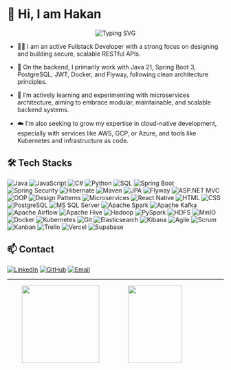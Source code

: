 # 👋 Hi, I am Hakan

<div align="center">
  <img src="https://readme-typing-svg.herokuapp.com?font=Fira+Code&pause=1000&color=2196F3&center=true&vCenter=true&width=435&lines=Full+Stack+Developer;Data+Engineer;Always+learning+new+things" alt="Typing SVG" />
</div>

- 🧑‍💻 I am an active Fullstack Developer with a strong focus on designing and building secure, scalable RESTful APIs.

- 🔧 On the backend, I primarily work with Java 21, Spring Boot 3, PostgreSQL, JWT, Docker, and Flyway, following clean architecture principles.

- 🧩 I’m actively learning and experimenting with microservices architecture, aiming to embrace modular, maintainable, and scalable backend systems.

- ☁️ I’m also seeking to grow my expertise in cloud-native development, especially with services like AWS, GCP, or Azure, and tools like Kubernetes and infrastructure as code.

## 🛠️ Tech Stacks

![Java](https://img.shields.io/badge/-Java-007396?style=flat-square&logo=java&logoColor=white)
![JavaScript](https://img.shields.io/badge/-JavaScript-F7DF1E?style=flat-square&logo=javascript&logoColor=black)
![C#](https://img.shields.io/badge/-C%23-239120?style=flat-square&logo=c-sharp&logoColor=white)
![Python](https://img.shields.io/badge/-Python-3776AB?style=flat-square&logo=python&logoColor=white)
![SQL](https://img.shields.io/badge/-SQL-4479A1?style=flat-square&logo=postgresql&logoColor=white)
![Spring Boot](https://img.shields.io/badge/-Spring%20Boot-6DB33F?style=flat-square&logo=spring-boot&logoColor=white)
![Spring Security](https://img.shields.io/badge/-Spring%20Security-6DB33F?style=flat-square&logo=spring-security&logoColor=white)
![Hibernate](https://img.shields.io/badge/-Hibernate-59666C?style=flat-square&logo=hibernate&logoColor=white)
![Maven](https://img.shields.io/badge/-Maven-C71A36?style=flat-square&logo=apache-maven&logoColor=white)
![JPA](https://img.shields.io/badge/-JPA-007396?style=flat-square&logo=java&logoColor=white)
![Flyway](https://img.shields.io/badge/-Flyway-CC0200?style=flat-square&logo=flyway&logoColor=white)
![ASP.NET MVC](https://img.shields.io/badge/-ASP.NET%20MVC-512BD4?style=flat-square&logo=.net&logoColor=white)
![OOP](https://img.shields.io/badge/-OOP-007396?style=flat-square&logo=java&logoColor=white)
![Design Patterns](https://img.shields.io/badge/-Design%20Patterns-FF69B4?style=flat-square&logo=design&logoColor=white)
![Microservices](https://img.shields.io/badge/-Microservices-47A248?style=flat-square&logo=microservices&logoColor=white)
![React Native](https://img.shields.io/badge/-React%20Native-61DAFB?style=flat-square&logo=react&logoColor=black)
![HTML](https://img.shields.io/badge/-HTML5-E34F26?style=flat-square&logo=html5&logoColor=white)
![CSS](https://img.shields.io/badge/-CSS3-1572B6?style=flat-square&logo=css3&logoColor=white)
![PostgreSQL](https://img.shields.io/badge/-PostgreSQL-336791?style=flat-square&logo=postgresql&logoColor=white)
![MS SQL Server](https://img.shields.io/badge/-MS%20SQL%20Server-CC2927?style=flat-square&logo=microsoft-sql-server&logoColor=white)
![Apache Spark](https://img.shields.io/badge/-Spark-E25A1C?style=flat-square&logo=apache-spark&logoColor=white)
![Apache Kafka](https://img.shields.io/badge/-Kafka-231F20?style=flat-square&logo=apache-kafka&logoColor=white)
![Apache Airflow](https://img.shields.io/badge/-Airflow-017CEE?style=flat-square&logo=apache-airflow&logoColor=white)
![Apache Hive](https://img.shields.io/badge/-Hive-FDEE21?style=flat-square&logo=apache-hive&logoColor=black)
![Hadoop](https://img.shields.io/badge/-Hadoop-66CCFF?style=flat-square&logo=apache-hadoop&logoColor=black)
![PySpark](https://img.shields.io/badge/-PySpark-E25A1C?style=flat-square&logo=apache-spark&logoColor=white)
![HDFS](https://img.shields.io/badge/-HDFS-66CCFF?style=flat-square&logo=apache&logoColor=black)
![MinIO](https://img.shields.io/badge/-MinIO-C72E49?style=flat-square&logo=minio&logoColor=white)
![Docker](https://img.shields.io/badge/-Docker-2496ED?style=flat-square&logo=docker&logoColor=white)
![Kubernetes](https://img.shields.io/badge/-Kubernetes-326CE5?style=flat-square&logo=kubernetes&logoColor=white)
![Git](https://img.shields.io/badge/-Git-F05032?style=flat-square&logo=git&logoColor=white)
![Elasticsearch](https://img.shields.io/badge/-Elasticsearch-005571?style=flat-square&logo=elasticsearch&logoColor=white)
![Kibana](https://img.shields.io/badge/-Kibana-005571?style=flat-square&logo=kibana&logoColor=white)
![Agile](https://img.shields.io/badge/-Agile-47A248?style=flat-square&logo=agile&logoColor=white)
![Scrum](https://img.shields.io/badge/-Scrum-47A248?style=flat-square&logo=scrum&logoColor=white)
![Kanban](https://img.shields.io/badge/-Kanban-47A248?style=flat-square&logo=kanban&logoColor=white)
![Trello](https://img.shields.io/badge/-Trello-0052CC?style=flat-square&logo=trello&logoColor=white)
![Vercel](https://img.shields.io/badge/-Vercel-000000?style=flat-square&logo=vercel&logoColor=white)
![Supabase](https://img.shields.io/badge/-Supabase-3ECF8E?style=flat-square&logo=supabase&logoColor=white)


## 📫 Contact

[![LinkedIn](https://img.shields.io/badge/-LinkedIn-0A66C2?style=flat-square&logo=linkedin&logoColor=white)](https://www.linkedin.com/in/hakancankul/)
[![GitHub](https://img.shields.io/badge/-GitHub-181717?style=flat-square&logo=github&logoColor=white)](https://github.com/hakancankul)
[![Email](https://img.shields.io/badge/-Email-D14836?style=flat-square&logo=gmail&logoColor=white)](mailto:hakancankul@gmail.com)

---

<div align="center">  
  <img height="180em" src="https://github-readme-stats.vercel.app/api/top-langs/?username=hakancankul&layout=compact&langs_count=7&theme=tokyonight"/>
  <img width="50%" height="180px" src="https://github-readme-streak-stats.herokuapp.com/?user=hakancankul&theme=tokyonight&hide_border=true" />
</div>
